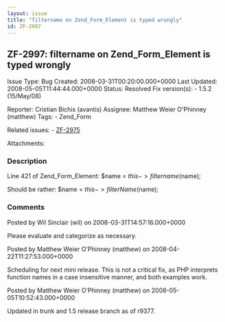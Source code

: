```yaml
---
layout: issue
title: "filtername on Zend_Form_Element is typed wrongly"
id: ZF-2997
---
```


ZF-2997: filtername on Zend\_Form\_Element is typed wrongly
-----------------------------------------------------------

 Issue Type: Bug Created: 2008-03-31T00:20:00.000+0000 Last Updated: 2008-05-05T11:44:44.000+0000 Status: Resolved Fix version(s): - 1.5.2 (15/May/08)
 
 Reporter:  Cristian Bichis (avantis)  Assignee:  Matthew Weier O'Phinney (matthew)  Tags: - Zend\_Form
 
 Related issues: - [ZF-2975](/issues/browse/ZF-2975)
 
 Attachments: 
### Description

Line 421 of Zend\_Form\_Element: $name = $this->filtername($name);

Should be rather: $name = $this->filterName($name);

 

 

### Comments

Posted by Wil Sinclair (wil) on 2008-03-31T14:57:16.000+0000

Please evaluate and categorize as necessary.

 

 

Posted by Matthew Weier O'Phinney (matthew) on 2008-04-22T11:27:53.000+0000

Scheduling for next mini release. This is not a critical fix, as PHP interprets function names in a case insensitive manner, and both examples work.

 

 

Posted by Matthew Weier O'Phinney (matthew) on 2008-05-05T10:52:43.000+0000

Updated in trunk and 1.5 release branch as of r9377.

 

 